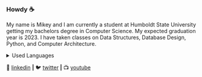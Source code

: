 ### Howdy ☕
My name is Mikey and I am currently a student at Humboldt State University getting my bachelors degree in Computer Science. My expected graduation year is 2023.
I have taken classes on Data Structures, Database Design, Python, and Computer Architecture.

<details>
<summary>Used Languages</summary>
  
[![Top Langs](https://github-readme-stats.vercel.app/api/top-langs/?username=shpoopdy&title_color=007bff&text_color=e7e7e7&icon_color=007bff&bg_color=171c28)](https://github.com/shpoopdy/github-readme-stats)
  
</details>

👔 [linkedin][linkedin] **|**
🐦 [twitter][twitter] **|**
📺 [youtube][youtube]



[linkedin]: https://www.linkedin.com/in/michael-crispin-jr-b00a15104/
[twitter]: https://twitter.com/shpoopdy
[youtube]: https://www.youtube.com/channel/UCaRbyJwt7N2RtOB7tWPPN3w

<!--
**shpoopdy/shpoopdy** is a ✨ _special_ ✨ repository because its `README.md` (this file) appears on your GitHub profile.

Here are some ideas to get you started:

- 🔭 I’m currently working on ...
- 🌱 I’m currently learning ...
- 👯 I’m looking to collaborate on ...
- 🤔 I’m looking for help with ...
- 💬 Ask me about ...
- 📫 How to reach me: ...
- 😄 Pronouns: ...
- ⚡ Fun fact: ...
-->
